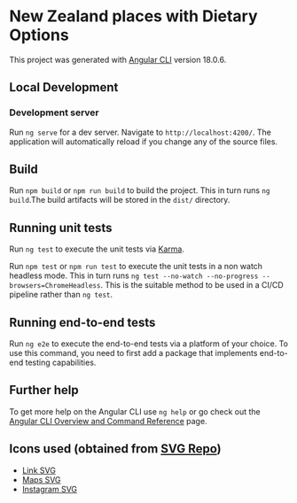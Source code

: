 # New Zealand places with Dietary Options

This project was generated with [Angular CLI](https://github.com/angular/angular-cli) version 18.0.6.

## Local Development

### Development server

Run `ng serve` for a dev server. Navigate to `http://localhost:4200/`. The application will automatically reload if you change any of the source files.

## Build

Run `npm build` or `npm run build` to build the project. This in turn runs `ng build`.The build artifacts will be stored in the `dist/` directory.

## Running unit tests

Run `ng test` to execute the unit tests via [Karma](https://karma-runner.github.io).

Run `npm test` or `npm run test` to execute the unit tests in a non watch headless mode. This in turn runs `ng test --no-watch --no-progress --browsers=ChromeHeadless`. This is the suitable method to be used in a CI/CD pipeline rather than `ng test`.

## Running end-to-end tests

Run `ng e2e` to execute the end-to-end tests via a platform of your choice. To use this command, you need to first add a package that implements end-to-end testing capabilities.

## Further help

To get more help on the Angular CLI use `ng help` or go check out the [Angular CLI Overview and Command Reference](https://angular.dev/tools/cli) page.

## Icons used (obtained from [SVG Repo](https://www.svgrepo.com))

- [Link SVG](https://www.svgrepo.com/svg/471611/link-01)
- [Maps SVG](https://www.svgrepo.com/svg/283294/maps-and-flags-pin)
- [Instagram SVG](https://www.svgrepo.com/svg/512399/instagram-167)
